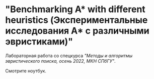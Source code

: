 # "Benchmarking A* with different heuristics (Экспериментальные исследования A* с различными эвристиками)"
Лабораторная работа со спецкурса _"Методы и алгоритмы эвристического поиска, осень 2022, МКН СПбГУ"_.

Смотрите ноутбук.
